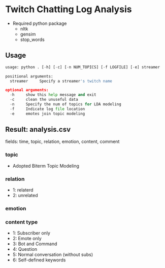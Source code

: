 # Twitch Chatting Log Analysis

- Required python package
   - nltk
   - gensim
   - stop_words

## Usage ##
```python
usage: python . [-h] [-c] [-n NUM_TOPICS] [-f LOGFILE] [-e] streamer

positional arguments:
  streamer     Specify a streamer's twitch name

optional arguments:
  -h     show this help message and exit
  -c     clean the unuseful data
  -n     Specify the num of topics for LDA modeling
  -f     Indicate log file location
  -e     emotes join topic modeling
```
## Result: analysis.csv ##

fields: time, topic, relation, emotion, content, comment

### topic ###
   - Adopted Biterm Topic Modeling

### relation ###
   - 1: relaterd
   - 2: unrelated

### emotion ###


### content type ###
   - 1: Subscriber only
   - 2: Emote only
   - 3: Bot and Command
   - 4: Question
   - 5: Normal conversation (without subs)
   - 6: Self-defined keywords

